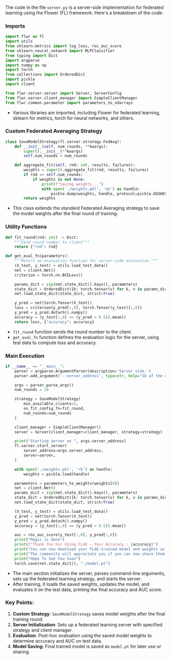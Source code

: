 The code in the file `server.py` is a server-side implementation for federated learning using the Flower (FL) framework. Here's a breakdown of the code:

### Imports
```python
import flwr as fl
import utils
from sklearn.metrics import log_loss, roc_auc_score
from sklearn.neural_network import MLPClassifier
from typing import Dict
import argparse
import numpy as np
import torch
from collections import OrderedDict
import pickle
import client

from flwr.server.server import Server, ServerConfig
from flwr.server.client_manager import SimpleClientManager
from flwr.common.parameter import parameters_to_ndarrays
```
- Various libraries are imported, including Flower for federated learning, sklearn for metrics, torch for neural networks, and others.

### Custom Federated Averaging Strategy
```python
class SaveModelStrategy(fl.server.strategy.FedAvg):
    def __init__(self, num_rounds, **kwargs):
        super().__init__(**kwargs)
        self.num_rounds = num_rounds

    def aggregate_fit(self, rnd: int, results, failures):
        weights = super().aggregate_fit(rnd, results, failures)
        if rnd == self.num_rounds:
            if weights is not None:
                print(f"Saving weights...")
                with open('./weights.pkl', 'wb') as handle:
                    pickle.dump(weights, handle, protocol=pickle.HIGHEST_PROTOCOL)
        return weights
```
- This class extends the standard Federated Averaging strategy to save the model weights after the final round of training.

### Utility Functions
```python
def fit_round(rnd: int) -> Dict:
    """Send round number to client"""
    return {"rnd": rnd}

def get_eval_fn(parameters):
    """Return an evaluation function for server-side evaluation."""
    (X_test, y_test) = utils.load_test_data()
    net = client.Net()
    criterion = torch.nn.BCELoss()

    params_dict = zip(net.state_dict().keys(), parameters)
    state_dict = OrderedDict({k: torch.tensor(v) for k, v in params_dict})
    net.load_state_dict(state_dict, strict=True)

    y_pred = net(torch.Tensor(X_test))
    loss = criterion(y_pred[:,0], torch.Tensor(y_test)[:,0])
    y_pred = y_pred.detach().numpy()
    accuracy = (y_test[:,0] == (y_pred > 0.5)).mean()
    return loss, {"accuracy": accuracy}
```
- `fit_round` function sends the round number to the client.
- `get_eval_fn` function defines the evaluation logic for the server, using test data to compute loss and accuracy.

### Main Execution
```python
if __name__ == "__main__":
    parser = argparse.ArgumentParser(description='Server side.')
    parser.add_argument('--server_address', type=str, help="ID of the client, only for testing purposes", default="localhost:8889")

    args = parser.parse_args()
    num_rounds = 20

    strategy = SaveModelStrategy(
        min_available_clients=2,
        on_fit_config_fn=fit_round,
        num_rounds=num_rounds
    )

    client_manager = SimpleClientManager()
    server = Server(client_manager=client_manager, strategy=strategy)

    print("Starting server on ", args.server_address)
    fl.server.start_server(
        server_address=args.server_address,
        server=server,
    )

    with open('./weights.pkl', 'rb') as handle:
        weights = pickle.load(handle)

    parameters = parameters_to_weights(weights[0])
    net = client.Net()
    params_dict = zip(net.state_dict().keys(), parameters)
    state_dict = OrderedDict({k: torch.tensor(v) for k, v in params_dict})
    net.load_state_dict(state_dict, strict=True)

    (X_test, y_test) = utils.load_test_data()
    y_pred = net(torch.Tensor(X_test))
    y_pred = y_pred.detach().numpy()
    accuracy = (y_test[:,0] == (y_pred > 0.5)).mean()

    auc = roc_auc_score(y_test[:,0], y_pred[:,0])
    print("Magic is done")
    print(f"Thank You For Using FL4E - Your Accuracy : {accuracy}")
    print("You can now download your FL4E-trained model and weights as static files.")
    print("The community will appreciate you if you can now share them back to the platform.")
    print("Hope To See You Soon")
    torch.save(net.state_dict(), "./model.pt")
```
- The main section initializes the server, parses command-line arguments, sets up the federated learning strategy, and starts the server.
- After training, it loads the saved weights, updates the model, and evaluates it on the test data, printing the final accuracy and AUC score.

### Key Points:
1. **Custom Strategy**: `SaveModelStrategy` saves model weights after the final training round.
2. **Server Initialization**: Sets up a federated learning server with specified strategy and client manager.
3. **Evaluation**: Post-hoc evaluation using the saved model weights to determine accuracy and AUC on test data.
4. **Model Saving**: Final trained model is saved as `model.pt` for later use or sharing.